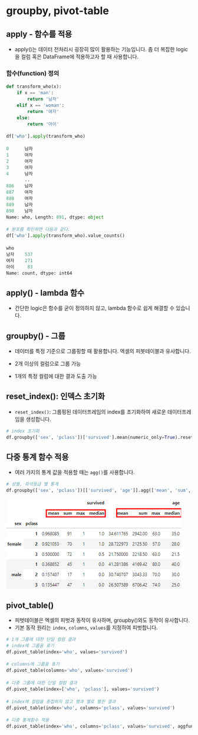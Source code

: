# groupby, pivot-table

## apply - 함수를 적용
- apply()는 데이터 전처리시 굉장히 많이 활용하는 기능입니다. 좀 더 복잡한 logic을 컬럼 혹은 DataFrame에 적용하고자 할 때 사용합니다.

### 함수(function) 정의

```python
def transform_who(x):
    if x == 'man':
        return '남자'
    elif x == 'woman':
        return '여자'
    else:
        return '아이'

df['who'].apply(transform_who)

0      남자
1      여자
2      여자
3      여자
4      남자
       ..
886    남자
887    여자
888    여자
889    남자
890    남자
Name: who, Length: 891, dtype: object

# 분포를 확인하면 다음과 같다.
df['who'].apply(transform_who).value_counts()

who
남자    537
여자    271
아이     83
Name: count, dtype: int64
```

## apply() - lambda 함수
- 간단한 logic은 함수를 굳이 정의하지 않고, lambda 함수로 쉽게 해결할 수 있습니다.

## groupby() - 그룹
- 데이터를 특정 기준으로 그룹핑할 때 활용합니다. 엑셀의 피봇테이블과 유사합니다.

- 2개 이상의 컬럼으로 그룹 가능
- 1개의 특정 컬럼에 대한 결과 도출 가능

## reset_index(): 인덱스 초기화
- `reset_index()`: 그룹핑된 데이터프레임의 index를 초기화하여 새로운 데이터프레임을 생성합니다.
```python
# index 초기화
df.groupby(['sex', 'pclass'])['survived'].mean(numeric_only=True).reset_index()
```

## 다중 통계 함수 적용
- 여러 가지의 통계 값을 적용할 때는 `agg()`를 사용합니다.
```python
# 성별, 좌석등급 별 통계
df.groupby(['sex', 'pclass'])[['survived', 'age']].agg(['mean', 'sum', 'max', 'median'])
```
![agg](/Pandas/assets/agg.png)

## pivot_table()
- 피벗테이블은 엑셀의 피벗과 동작이 유사하며, groupby()와도 동작이 유사합니다.
- 기본 동작 원리는 `index`, `columns`, `values`를 지정하여 피벗합니다.
```python
# 1개 그룹에 대한 단일 컬럼 결과
# index에 그룹을 표기
df.pivot_table(index='who', values='survived')

# columns에 그룹을 표기
df.pivot_table(columns='who', values='survived')

# 다중 그룹에 대한 단일 컬럼 결과
df.pivot_table(index=['who', 'pclass'], values='survived')

# index에 컬럼을 중첩하지 않고 행과 열로 펼친 결과
df.pivot_table(index='who', columns='pclass', values='survived')

# 다중 통계함수 적용
df.pivot_table(index='who', columns='pclass', values='survived', aggfunc=['sum', 'mean'])
```